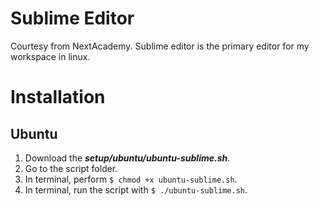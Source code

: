 # Sublime Editor
Courtesy from NextAcademy. Sublime editor is the primary editor for my workspace in linux.

# Installation
## Ubuntu
1. Download the ***setup/ubuntu/ubuntu-sublime.sh***.
2. Go to the script folder.
3. In terminal, perform ```$ chmod +x ubuntu-sublime.sh```.
4. In terminal, run the script with ```$ ./ubuntu-sublime.sh```.
